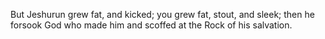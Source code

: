 But Jeshurun grew fat, and kicked; you grew fat, stout, and sleek; then he forsook God who made him and scoffed at the Rock of his salvation.
